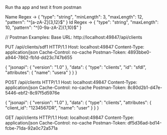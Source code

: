 Run tha app and test it from postman 

Name Regex -> { "type": "string", "minLength": 3, "maxLength": 12, "pattern": "^[a-zA-Z]{3,12}$" }
Id Regex -> { "type": "string", "maxLength": 10, "pattern": "^[0-9a-zA-Z]{1,10}$" }

// Postman Examples:
Base URL: http://localhost:49847/api/clients

PUT /api/clients/sdf1 HTTP/1.1
Host: localhost:49847
Content-Type: application/json
Cache-Control: no-cache
Postman-Token: 4893bbe0-a944-7862-fb1d-dd23c747b655

{
  "jsonapi": {
    "version": "1.0"
  },
  "data": {
    "type": "clients",
    "id": "sfdl",
    "attributes": {
      "name": "usera"
    }
  }
}

POST /api/clients HTTP/1.1
Host: localhost:49847
Content-Type: application/json
Cache-Control: no-cache
Postman-Token: 8c80d2b1-d47e-5446-ebf2-8c97f5d5976e

{
  "jsonapi": {
    "version": "1.0"
  },
  "data": {
    "type": "clients",
    "attributes": {
      "client_id": "1234567DR",
      "name": "user"
    }
  }
}

GET /api/clients HTTP/1.1
Host: localhost:49847
Content-Type: application/json
Cache-Control: no-cache
Postman-Token: df5d36ad-bd14-fcbe-71da-92a0c72a571a

